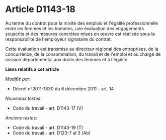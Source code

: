 # Article D1143-18

Au terme du contrat pour la mixité des emplois et l'égalité professionnelle entre les femmes et les hommes, une évaluation
des engagements souscrits et des mesures concrètes mises en œuvre est réalisée sous la responsabilité de l'employeur
signataire du contrat.

Cette évaluation est transmise au directeur régional des entreprises, de la concurrence, de la consommation, du travail et de
l'emploi et au chargé de mission départemental aux droits des femmes et à l'égalité.

**Liens relatifs à cet article**

_Modifié par_:

  - Décret n°2011-1830 du 6 décembre 2011 - art. 14

_Nouveaux textes_:

  - Code du travail - art. D1143-17 (V)

_Anciens textes_:

  - Code du travail - art. D1143-19 (T)
  - Code du travail - art. D123-7 al 3 (Ab)
